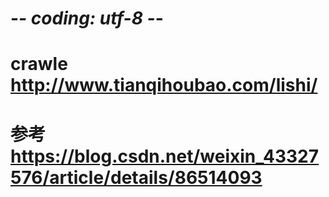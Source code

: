# -*- coding: utf-8 -*-
# crawle http://www.tianqihoubao.com/lishi/
# 参考 https://blog.csdn.net/weixin_43327576/article/details/86514093


